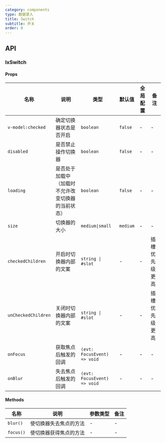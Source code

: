 ```yaml
---
category: components
type: 数据录入
title: Switch
subtitle: 开关
order: 0
---
```


## API

### IxSwitch

#### Props

| 名称 | 说明 | 类型  | 默认值 | 全局配置 | 备注 |
| --- | --- | --- | --- | --- | --- |
| `v-model:checked` | 确定切换器状态是否开启 | `boolean` | `false` | - | - |
| `disabled` | 是否禁止操作切换器 | `boolean` | `false`| - | - |
| `loading` | 是否处于加载中（加载时不允许改变切换器的当前状态） | `boolean` | `false` | - | - |
| `size` | 切换器的大小 | `medium\|small` | `medium` | - | - |
| `checkedChildren` | 开启时切换器内部的文案 | `string \| #slot` | - | - | 插槽优先级更高 |
| `unCheckedChildren` | 关闭时切换器内部的文案 | `string \| #slot` | - | - | 插槽优先级更高 |
| `onFocus` | 获取焦点后触发的回调 | `(evt: FocusEvent) => void`| - | - | - |
| `onBlur` | 失去焦点后触发的回调 | `(evt: FocusEvent) => void`| - | - | - |

#### Methods

| 名称 | 说明 | 参数类型 | 备注 |
| --- | --- | --- | --- |
| `blur()` | 使切换器失去焦点的方法 | - | - |
| `focus()` | 使切换器获得焦点的方法 | - | - |
